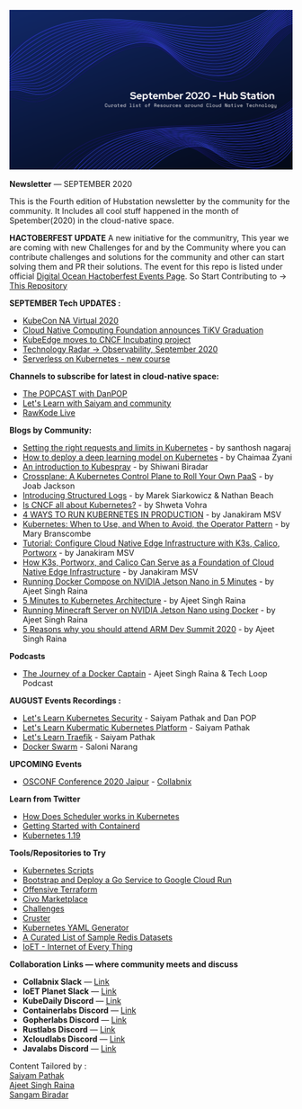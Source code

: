 

![](https://raw.githubusercontent.com/Hubstation/newsletter/master/assets/img/September.png)

**Newsletter** — SEPTEMBER 2020

This is the Fourth edition of Hubstation newsletter by the community for the community.
It Includes all cool stuff happened in the month of Spetember(2020) in the cloud-native space.

**HACTOBERFEST UPDATE**
A new initiative for the communitry, This year we are coming with new Challenges for and by the Community where you can contribute challenges and solutions for the community and other can start solving them and PR their solutions. The event for this repo is listed under official [Digital Ocean Hactoberfest Events Page](https://organize.mlh.io/participants/events/4454-hactoberfest-challenges-for-all). So Start Contributing to ->
[This Repository](https://github.com/Hubstation/challenges)

**SEPTEMBER Tech UPDATES :**
* [KubeCon NA Virtual 2020](https://events.linuxfoundation.org/kubecon-cloudnativecon-north-america/)
* [Cloud Native Computing Foundation announces TiKV Graduation](https://www.cncf.io/announcements/2020/09/02/cloud-native-computing-foundation-announces-tikv-graduation/)
* [KubeEdge moves to CNCF Incubating project](https://www.cncf.io/blog/2020/09/16/toc-approves-kubeedge-as-incubating-project/)
* [Technology Radar -> Observability, September 2020](https://radar.cncf.io/2020-09-observability)
* [Serverless on Kubernetes - new course](https://www.cncf.io/blog/2020/09/10/new-free-training-course-teaches-fundamentals-of-serverless-on-kubernetes/)


**Channels to subscribe for latest in cloud-native space:**
* [The POPCAST with DanPOP](youtube.com/c/ThePOPCASTPOP)
* [Let's Learn with Saiyam and community](https://youtube.com/saiyam911)
* [RawKode Live](https://www.youtube.com/c/Rawkode/)


**Blogs by Community:**
* [Setting the right requests and limits in Kubernetes](https://learnk8s.io/setting-cpu-memory-limits-requests) - by santhosh nagaraj
* [How to deploy a deep learning model on Kubernetes](https://opensource.com/article/20/9/deep-learning-model-kubernetes) - by Chaimaa Zyani
* [An introduction to Kubespray](https://www.redhat.com/sysadmin/kubespray-deploy-kubernetes) - by Shiwani Biradar
* [Crossplane: A Kubernetes Control Plane to Roll Your Own PaaS](https://thenewstack.io/crossplane-a-kubernetes-control-plane-to-roll-your-own-paas/) - by Joab Jackson
* [Introducing Structured Logs](https://kubernetes.io/blog/2020/09/04/kubernetes-1-19-introducing-structured-logs/) - by Marek Siarkowicz & Nathan Beach
* [Is CNCF all about Kubernetes?](https://medium.com/@shweta.vohra/is-cncf-all-about-kubernetes-9809fc1dba30?sk=a1c6ca932a3d83fa5505e8d2adf0170a) - by Shweta Vohra
* [4 WAYS TO RUN KUBERNETES IN PRODUCTION](https://thenewstack.io/4-ways-to-run-kubernetes-in-production/) - by Janakiram MSV
* [Kubernetes: When to Use, and When to Avoid, the Operator Pattern](https://thenewstack.io/kubernetes-when-to-use-and-when-to-avoid-the-operator-pattern/) - by Mary Branscombe
* [Tutorial: Configure Cloud Native Edge Infrastructure with K3s, Calico, Portworx](https://thenewstack.io/tutorial-configure-cloud-native-edge-infrastructure-with-k3s-calico-portworx/) - by Janakiram MSV
* [How K3s, Portworx, and Calico Can Serve as a Foundation of Cloud Native Edge Infrastructure](https://thenewstack.io/how-k3s-portworx-and-calico-can-serve-as-a-foundation-of-cloud-native-edge-infrastructure/) - by Janakiram MSV
* [Running Docker Compose on NVIDIA Jetson Nano in 5 Minutes](https://collabnix.com/running-docker-compose-on-nvidia-jetson-nano-in-5-minutes/) - by Ajeet Singh Raina
* [5 Minutes to Kubernetes Architecture](https://collabnix.com/5-minutes-to-kubernetes-architecture/) - by Ajeet Singh Raina
* [Running Minecraft Server on NVIDIA Jetson Nano using Docker](https://www.linkedin.com/pulse/running-minecraft-server-jetson-nano-using-docker-ajeet-singh-raina/?published=t) - by Ajeet Singh Raina
* [5 Reasons why you should attend ARM Dev Summit 2020](https://collabnix.com/5-reasons-to-attend-arm-dev-summit-2020/) - by Ajeet Singh Raina


**Podcasts**

* [The Journey of a Docker Captain](https://www.listennotes.com/podcasts/the-techloop-podcast/ep02-ajeet-singh-raina-the-5wofVLvl6qd/) - Ajeet Singh Raina & Tech Loop Podcast


**AUGUST Events Recordings :**
* [Let's Learn Kubernetes Security](https://youtu.be/VjlvS-qiz_U) - Saiyam Pathak and Dan POP
* [Let's Learn Kubermatic Kubernetes Platform](https://youtu.be/4jvKSe1Lkv8) - Saiyam Pathak
* [Let's Learn Traefik](https://youtu.be/uUZ2RBZGZK4) - Saiyam Pathak
* [Docker Swarm](https://youtu.be/6aKWxxa5-TA) - Saloni Narang

**UPCOMING Events**
* [OSCONF Conference 2020 Jaipur](https://www.youtube.com/watch?v=RVToPqD5VIA) - [Collabnix](https://twitter.com/collabnix)

**Learn from Twitter**
* [How Does Scheduler works in Kubernetes](https://twitter.com/danielepolencic/status/1309090938673868801?s=20)
* [Getting Started with Containerd](https://twitter.com/dims/status/1308398002873266177?s=20)
* [Kubernetes 1.19](https://twitter.com/learnk8s/status/1302939982584139777?s=20)


**Tools/Repositories to Try**
* [Kubernetes Scripts](https://github.com/eldada/kubernetes-scripts?utm_sq=ghrsi1sa8t#start-a-shell-in-a-temporary-pod)
* [Bootstrap and Deploy a Go Service to Google Cloud Run](https://gist.github.com/wietsevenema/7570f9e9aa2e7f56bced1cfa36d98fa1)
* [Offensive Terraform](https://offensive-terraform.github.io/)
* [Civo Marketplace](https://github.com/civo/kubernetes-marketplace)
* [Challenges](https://github.com/Hubstation/challenges)
* [Cruster](https://cruster.io/)
* [Kubernetes YAML Generator](https://k8syaml.com/)
* [A Curated List of Sample Redis Datasets](https://github.com/Redis-Developer/redis-datasets)
* [IoET - Internet of Every Thing](https://github.com/collabnix/ioetplanet)

**Collaboration Links — where community meets and discuss**
* **Collabnix Slack** —
[Link](https://launchpass.com/collabnix)
* **IoET Planet Slack** —
[Link](https://launchpass.com/ioetplanet)
* **KubeDaily Discord** — [Link](https://discord.gg/rEvr7vq)
* **Containerlabs Discord** — [Link](https://discord.gg/rEvr7vq)
* **Gopherlabs Discord** — [Link](https://discord.gg/S3GtFvT)
* **Rustlabs Discord** — [Link](https://discord.gg/aU3yAmF)
* **Xcloudlabs Discord** — [Link](https://discord.gg/QEcu7yK)
* **Javalabs Discord** — [Link](https://discord.gg/UJjFhAE)



Content Tailored by :<br> [Saiyam Pathak](https://twitter.com/SaiyamPathak)<br>
[Ajeet Singh Raina](https://twitter.com/ajeetsraina)<br> [Sangam
Biradar](https://linktr.ee/sangambiradar)
